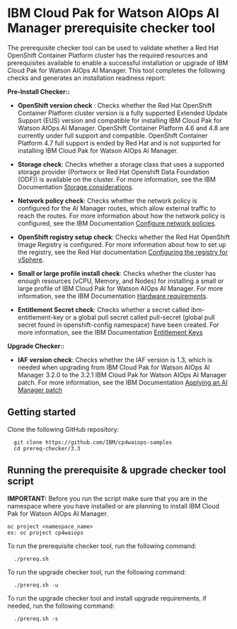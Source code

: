 # IBM Cloud Pak for Watson AIOps AI Manager prerequisite checker tool

The prerequisite checker tool can be used to validate whether a Red Hat OpenShift Container Platform cluster has the required resources and prerequisites available to enable a successful installation or upgrade of IBM Cloud Pak for Watson AIOps AI Manager. This tool completes the following checks and generates an installation readiness report:

**Pre-Install Checker::**

- **OpenShift version check** : Checks whether the Red Hat OpenShift Container Platform cluster version is a fully supported Extended Update Support (EUS) version and compatible for installing IBM Cloud Pak for Watson AIOps AI Manager. OpenShift Container Platform 4.6 and 4.8 are currently under full support and compatible. OpenShift Container Platform 4.7 full support is ended by Red Hat and is not supported for installing IBM Cloud Pak for Watson AIOps AI Manager.

- **Storage check**: Checks whether a storage class that uses a supported storage provider (Portworx or Red Hat Openshift Data Foundation (ODF)) is available on the cluster. For more information, see the IBM Documentation [Storage considerations](https://ibm.biz/storage_consideration_330).

- **Network policy check**: Checks whether the network policy is configured for the AI Manager routes, which allow external traffic to reach the routes. For more information about how the network policy is configured, see the IBM Documentation [Configure network policies](https://ibm.biz/aiops_netpolicy_330).

-  **OpenShift registry setup check**: Checks whether the Red Hat OpenShift Image Registry is configured. For more information about how to set up the registry, see the Red Hat documentation [Configuring the registry for vSphere](https://docs.openshift.com/container-platform/4.8/registry/configuring_registry_storage/configuring-registry-storage-vsphere.html).

- **Small or large profile install check**: Checks whether the cluster has enough resources (vCPU, Memory, and Nodes) for installing a small or large profile of IBM Cloud Pak for Watson AIOps AI Manager. For more information, see the IBM Documentation [Hardware requirements](https://ibm.biz/aiops_hardware_330).

- **Entitlement Secret check**: Checks whether a secret called ibm-entitlement-key or a global pull secret called pull-secret (global pull secret found in openshift-config namespace) have been created. For more information, see the IBM Documentation [Entitlement Keys](https://ibm.biz/entitlement_keys_330)

**Upgrade Checker::**
- **IAF version check**: Checks whether the IAF version is 1.3, which is needed when upgrading from IBM Cloud Pak for Watson AIOps AI Manager 3.2.0 to the 3.2.1 IBM Cloud Pak for Watson AIOps AI Manager patch. For more information, see the IBM Documentation [Applying an AI Manager patch](https://ibm.biz/aiops_upgrade_330)

## Getting started

Clone the following GitHub repository:

```
  git clone https://github.com/IBM/cp4waiops-samples
  cd prereq-checker/3.3
```

## Running the prerequisite & upgrade checker tool script

**IMPORTANT:** Before you run the script make sure that you are in the namespace where you have installed or are planning to install IBM Cloud Pak for Watson AIOps AI Manager.
```
oc project <namespace_name>
ex: oc project cp4waiops
```

To run the prerequisite checker tool, run the following command:
```
  ./prereq.sh
```

To run the upgrade checker tool, run the following command:
```
  ./prereq.sh -u
```

To run the upgrade checker tool and install upgrade requirements, if needed, run the following command:
```
  ./prereq.sh -s
```
